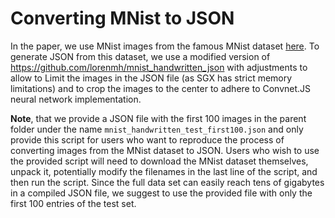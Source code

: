 # Converting MNist to JSON

In the paper, we use MNist images from the famous MNist dataset [here](http://yann.lecun.com/exdb/mnist/). To generate JSON from this dataset, we use a modified version of https://github.com/lorenmh/mnist_handwritten_json with adjustments to allow to Limit the images in the JSON file (as SGX has strict memory limitations) and to crop the images to the center to adhere to Convnet.JS neural network implementation.

**Note**, that we provide a JSON file with the first 100 images in the parent folder under the name `mnist_handwritten_test_first100.json` and only provide this script for users who want to reproduce the process of converting images from the MNist dataset to JSON. Users who wish to use the provided script will need to download the MNist dataset themselves, unpack it, potentially modify the filenames in the last line of the script, and then run the script. Since the full data set can easily reach tens of gigabytes in a compiled JSON file, we suggest to use the provided file with only the first 100 entries of the test set.